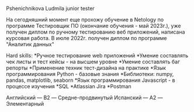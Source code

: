 Pshenichnikova Ludmila
junior tester

На сегодняшний момент еще прохожу обучение в Netology по программе Тестировщик ПО (окончание обучения - май 2023г.), уже получен диплом по ручному тестированию веб приложений, написана курсовая работа.
В июле 2022г. получен диплом по программе "Аналитик данных"

Hard skills:
*Ручное тестирование web приложений
*Умение составлять чек листы и тест кейсы - на высшем уровне
*Умение составлять баг репорты
*Применение техник тест-дизайна на практике
*Язык программирования Python - базовые знания
*Библиотеки: numpy, pandas, matplotlib, seaborn
*Язык программирования Javascript - в процессе изучения
*SQL
*Atlassian Jira
*Postman

Английский — B2 — Средне-продвинутый
Испанский — A2 — Элементарный
